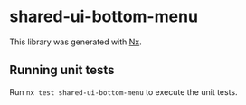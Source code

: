 # shared-ui-bottom-menu

This library was generated with [Nx](https://nx.dev).

## Running unit tests

Run `nx test shared-ui-bottom-menu` to execute the unit tests.

